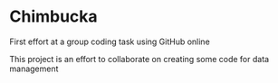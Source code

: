 # Chimbucka
First effort at a group coding task using GitHub online

This project is an effort to collaborate on creating some code for data management
